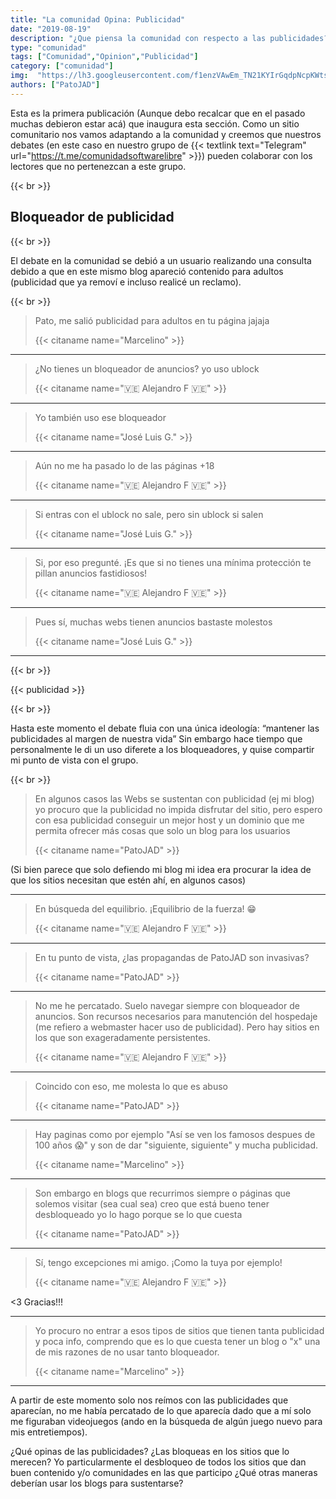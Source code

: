 ```yaml
---
title: "La comunidad Opina: Publicidad"
date: "2019-08-19"
description: "¿Que piensa la comunidad con respecto a las publicidades?"
type: "comunidad"
tags: ["Comunidad","Opinion","Publicidad"]
category: ["comunidad"]
img:  "https://lh3.googleusercontent.com/f1enzVAwEm_TN21KYIrGqdpNcpKWtsHn6_3D0mEwliyMUoJM30Gzzlen3LVtVo3CXQQRIjnzAgo=w640-h400-e365"
authors: ["PatoJAD"]
---
```


Esta es la primera publicación (Aunque debo recalcar que en el pasado muchas debieron estar acá) que inaugura esta sección. Como un sitio comunitario nos vamos adaptando a la comunidad y creemos que nuestros debates (en este caso en nuestro grupo de {{< textlink text="Telegram" url="https://t.me/comunidadsoftwarelibre" >}}) pueden colaborar con los lectores que no pertenezcan a este grupo.

{{< br >}}

## Bloqueador de publicidad

{{< br >}}

El debate en la comunidad se debió a un usuario realizando una consulta debido a que en este mismo blog apareció contenido para adultos (publicidad que ya removí e incluso realicé un reclamo).

{{< br >}}


>Pato, me salió publicidad para adultos en tu página jajaja  
>
>{{< citaname name="Marcelino" >}}

---

>¿No tienes un bloqueador de anuncios?  yo uso ublock   
>
>{{< citaname name="🇻🇪 Alejandro F 🇻🇪" >}}

---

>Yo también uso ese bloqueador
>
>{{< citaname name="José Luis G." >}}

---

>Aún no me ha pasado lo de las páginas +18
>
>{{< citaname name="🇻🇪 Alejandro F 🇻🇪" >}}

---

>Si entras con el ublock no sale, pero sin ublock si salen
>
>{{< citaname name="José Luis G." >}}

---

>Si, por eso pregunté. ¡Es que si no tienes una mínima protección te pillan anuncios fastidiosos!
>
>{{< citaname name="🇻🇪 Alejandro F 🇻🇪" >}}

---

>Pues sí, muchas webs tienen anuncios bastaste molestos
>
>{{< citaname name="José Luis G." >}}

---
{{< br >}}

{{< publicidad >}}

{{< br >}}

Hasta este momento el debate fluia con una única ideología: “mantener las publicidades al margen de nuestra vida” Sin embargo hace tiempo que personalmente le di un uso diferete a los bloqueadores, y quise compartir mi punto de vista con el grupo.

{{< br >}}

>En algunos casos las Webs se sustentan con publicidad (ej mi blog) yo procuro que la publicidad no impida disfrutar del sitio, pero espero con esa publicidad conseguir un mejor host y un dominio que me permita ofrecer más cosas que solo un blog para los usuarios
>
>{{< citaname name="PatoJAD" >}}


(Si bien parece que solo defiendo mi blog mi idea era procurar la idea de que los sitios necesitan que estén ahí, en algunos casos)

---



>En búsqueda del equilibrio. ¡Equilibrio de la fuerza! 😁
>
>{{< citaname name="🇻🇪 Alejandro F 🇻🇪" >}}

---

>En tu punto de vista, ¿las propagandas de PatoJAD son invasivas?
>
>{{< citaname name="PatoJAD" >}}

---

>No me he percatado. Suelo navegar siempre con bloqueador de anuncios. Son recursos necesarios para manutención del hospedaje (me refiero a webmaster hacer uso de publicidad). Pero hay sitios en los que son exageradamente persistentes.
>
>{{< citaname name="🇻🇪 Alejandro F 🇻🇪" >}}

---

>Coincido con eso, me molesta lo que es abuso
>
>{{< citaname name="PatoJAD" >}}

---

>Hay paginas como por ejemplo "Así se ven los famosos despues de 100 años 😱" y son de dar "siguiente, siguiente" y mucha publicidad.
>
>{{< citaname name="Marcelino" >}}

---

>Son embargo en blogs que recurrimos siempre o páginas que solemos visitar (sea cual sea) creo que está bueno tener desbloqueado yo lo hago porque se lo que cuesta
>
>{{< citaname name="PatoJAD" >}}

---

>Sí, tengo excepciones mi amigo. ¡Como la tuya por ejemplo!
>
>{{< citaname name="🇻🇪 Alejandro F 🇻🇪" >}}

<3 Gracias!!!

---

>Yo procuro no entrar a esos tipos de sitios que tienen tanta publicidad y poca info, comprendo que es lo que cuesta tener un blog o "x" una de mis razones de no usar tanto bloqueador.
>
>{{< citaname name="Marcelino" >}}

---

A partir de este momento solo nos reímos con las publicidades que aparecían, no me había percatado de lo que aparecía dado que a mí solo me figuraban videojuegos (ando en la búsqueda de algún juego nuevo para mis entretiempos).

¿Qué opinas de las publicidades? ¿Las bloqueas en los sitios que lo merecen? Yo particularmente el desbloqueo de todos los sitios que dan buen contenido y/o comunidades en las que participo ¿Qué otras maneras deberían usar los blogs para sustentarse?
